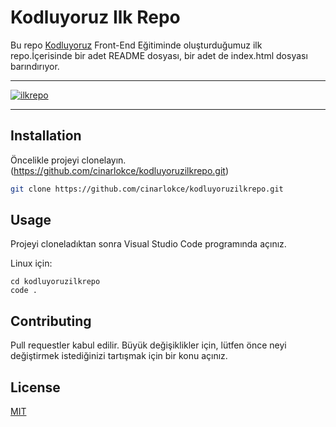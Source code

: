 # Kodluyoruz Ilk Repo
Bu repo [Kodluyoruz](https://kodluyoruz.org/tr/kodluyoruz/) Front-End Eğitiminde oluşturduğumuz ilk repo.İçerisinde bir adet README dosyası, bir adet de index.html dosyası barındırıyor.

---
<a href="https://ibb.co/WsWVbn4"><img src="https://i.ibb.co/M9DBYnx/ilkrepo.png" alt="ilkrepo" border="0" /></a>

---
## Installation

Öncelikle projeyi clonelayın. (https://github.com/cinarlokce/kodluyoruzilkrepo.git)

```bash
git clone https://github.com/cinarlokce/kodluyoruzilkrepo.git
```

## Usage

Projeyi cloneladıktan sonra Visual Studio Code programında açınız.

Linux için:
```linux
cd kodluyoruzilkrepo
code .
```

## Contributing
Pull requestler kabul edilir. Büyük değişiklikler için, lütfen önce neyi değiştirmek istediğinizi tartışmak için bir konu açınız.


## License
[MIT](https://choosealicense.com/licenses/mit/)